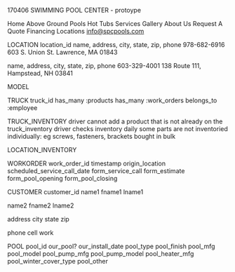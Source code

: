 170406
SWIMMING POOL CENTER - protoype

Home  Above Ground Pools  Hot Tubs  Services  Gallery  About Us  Request A Quote  Financing  Locations
info@spcpools.com


LOCATION
  location_id
  name, address, city, state, zip, phone
    978-682-6916
    603 S. Union St. Lawrence, MA 01843

  name, address, city, state, zip, phone
    603-329-4001
    138 Route 111, Hampstead, NH 03841

 
MODEL

TRUCK
  truck_id
  has_many :products
  has_many :work_orders
  belongs_to :employee

TRUCK_INVENTORY
  driver cannot add a product that is not already on the truck_inventory
  driver checks inventory daily
  some parts are not inventoried individually: eg screws, fasteners, brackets bought in bulk



LOCATION_INVENTORY

WORKORDER
  work_order_id
  timestamp
  origin_location
  scheduled_service_call_date
  form_service_call
  form_estimate
  form_pool_opening
  form_pool_closing

CUSTOMER
  customer_id
  name1
  fname1
  lname1

  name2
  fname2
  lname2

  address
  city
  state
  zip

  phone
  cell
  work

POOL
  pool_id
  our_pool?
    our_install_date
  pool_type
  pool_finish
  pool_mfg
  pool_model
  pool_pump_mfg
  pool_pump_model
  pool_heater_mfg
  pool_winter_cover_type
  pool_other















